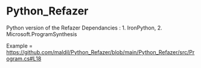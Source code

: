 # Python_Refazer
Python version of the Refazer 
Dependancies : 1. IronPython, 2. Microsoft.ProgramSynthesis

Example = https://github.com/maldil/Python_Refazer/blob/main/Python_Refazer/src/Program.cs#L18
